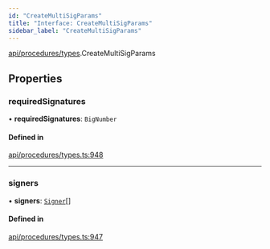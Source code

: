 ```yaml
---
id: "CreateMultiSigParams"
title: "Interface: CreateMultiSigParams"
sidebar_label: "CreateMultiSigParams"
---
```


[api/procedures/types](../../../../../modules/API/Procedures/Types/Types.md).CreateMultiSigParams

## Properties

### requiredSignatures

• **requiredSignatures**: `BigNumber`

#### Defined in

[api/procedures/types.ts:948](https://github.com/PolymeshAssociation/polymesh-sdk/blob/91c2d2d8/src/api/procedures/types.ts#L948)

___

### signers

• **signers**: [`Signer`](../../../../../modules/Types/Types.md#signer)[]

#### Defined in

[api/procedures/types.ts:947](https://github.com/PolymeshAssociation/polymesh-sdk/blob/91c2d2d8/src/api/procedures/types.ts#L947)
